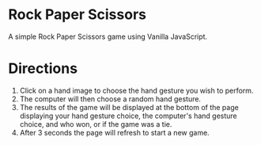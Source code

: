 # Rock Paper Scissors
A simple Rock Paper Scissors game using Vanilla JavaScript.

# Directions
1. Click on a hand image to choose the hand gesture you wish to perform.
2. The computer will then choose a random hand gesture.
3. The results of the game will be displayed at the bottom of the page displaying your hand gesture choice, the computer's hand gesture choice, 
and who won, or if the game was a tie.
4. After 3 seconds the page will refresh to start a new game.
